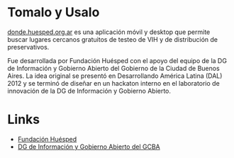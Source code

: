 Tomalo y Usalo
==============

[donde.huesped.org.ar](http://donde.huesped.org.ar "Sitio donde se encuentra hosteada la web app") es una aplicación móvil y desktop que permite buscar lugares cercanos gratuitos de testeo de VIH y de distribución de preservativos.

Fue desarrollada por Fundación Huésped con el apoyo del equipo de la DG de Información y Gobierno Abierto del Gobierno de la Ciudad de Buenos Aires. La idea original se presentó en Desarrollando América Latina (DAL) 2012 y se terminó de diseñar en un hackaton interno en el laboratorio de innovación de la DG de Información y Gobierno Abierto.

Links
=====

* [Fundación Huésped](http://www.huesped.org.ar "Página oficial de la Fundación Huésped")
* [DG de Información y Gobierno Abierto del GCBA](http://www.buenosaires.gob.ar/gobierno-abierto/direcci%C3%B3n-general-de-informaci%C3%B3n-y-gobierno-abierto)
